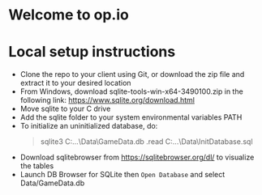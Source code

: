 # Welcome to op.io

# Local setup instructions

* Clone the repo to your client using Git, or download the zip file and extract it to your desired location
* From Windows, download sqlite-tools-win-x64-3490100.zip in the following link: https://www.sqlite.org/download.html
* Move sqlite to your C drive
* Add the sqlite folder to your system environmental variables PATH
* To initialize an uninitialized database, do:
  > sqlite3 C:\...\Data\GameData.db
  > .read C:\...\Data\InitDatabase.sql
* Download sqlitebrowser from https://sqlitebrowser.org/dl/ to visualize the tables
* Launch DB Browser for SQLite then `Open Database` and select Data/GameData.db
